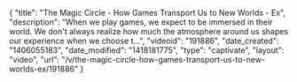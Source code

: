 {
    "title": "The Magic Circle - How Games Transport Us to New Worlds - Ex",
    "description": "When we play games, we expect to be immersed in their world. We don't always realize how much the atmosphere around us shapes our experience when we choose t...",
    "videoid": "191886",
    "date_created": "1406055183",
    "date_modified": "1418181775",
    "type": "captivate",
    "layout": "video",
    "url": "\/v\/the-magic-circle-how-games-transport-us-to-new-worlds-ex\/191886"
}